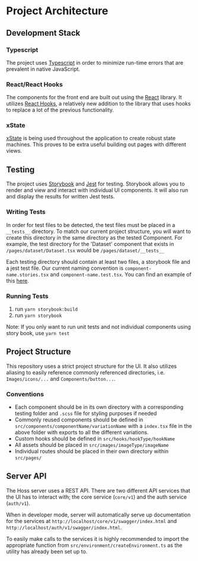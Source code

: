 # Project Architecture

## Development Stack

### Typescript
The project uses [Typescript](https://www.typescriptlang.org/) in order to minimize run-time errors that are prevalent in native JavaScript.

### React/React Hooks
The components for the front end are built out using the [React](https://reactjs.org/) library. It utilizes [React Hooks](https://reactjs.org/docs/hooks-intro.html), a relatively new addition to the library that uses hooks to replace a lot of the previous functionality.

### xState
[xState](https://xstate.js.org/docs/) is being used throughout the application to create robust state machines. This proves to be extra useful building out pages with different views.


## Testing
The project uses [Storybook](https://storybook.js.org/docs/react/get-started/introduction) and [Jest](https://jestjs.io/docs/getting-started) for testing. Storybook allows you to render and view and interact with individual UI components. It will also run and display the results for written Jest tests.

### Writing Tests

In order for test files to be detected, the test files must be placed in a `__tests__` directory. To match our current project structure, you will want to create this directory in the same directory as the tested Component. For example, the test directory for the 'Dataset' component that exists in `/pages/dataset/Dataset.tsx` would be `/pages/dataset/__tests__`

Each testing directory should contain at least two files, a storybook file and a jest test file. Our current naming convention is `component-name.stories.tsx` and `component-name.test.tsx`.  You can find an example of this [here](https://github.com/gigantum/hybrid-object-store/tree/main/server/ui/ui/src/pages/dataset/__tests__).


### Running Tests
1. run `yarn storybook:build`
2. run `yarn storybook`

Note: If you only want to run unit tests and not individual components using story book, use `yarn test`


## Project Structure
This repository uses a strict project structure for the UI. It also utilizes aliasing to easily reference commonly referenced directories, i.e. `Images/icons/...` and `Components/button...`.

### Conventions
- Each component should be in its own directory with a corresponding testing folder and `.scss` file for styling purposes if needed
- Commonly reused components should be defined in `src/components/componentName/variationName` with a `index.tsx` file in the above folder with exports to all the different variations.
- Custom hooks should be defined in `src/hooks/hookType/hookName`
- All assets should be placed in `src/images/imageType/imageName`
- Individual routes should be placed in their own directory within `src/pages/`


## Server API

The Hoss server uses a REST API. There are two different API services that the UI has to interact with; the core service (`core/v1`) and the auth service (`auth/v1`).

When in developer mode, server will automatically serve up documentation for the services at `http://localhost/core/v1/swagger/index.html` and `http://localhost/auth/v1/swagger/index.html`. 

To easily make calls to the services it is highly recommended to import the appropriate function from `src/environment/createEnvironment.ts` as the utility has already been set up to.

